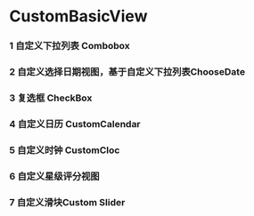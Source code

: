 CustomBasicView
================

### 1 自定义下拉列表 Combobox 
### 2 自定义选择日期视图，基于自定义下拉列表ChooseDate  
### 3 复选框 CheckBox
### 4 自定义日历 CustomCalendar
### 5 自定义时钟 CustomCloc
### 6 自定义星级评分视图
### 7 自定义滑块Custom Slider    